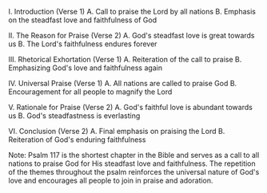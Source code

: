 I. Introduction (Verse 1)
    A. Call to praise the Lord by all nations
    B. Emphasis on the steadfast love and faithfulness of God

II. The Reason for Praise (Verse 2)
    A. God's steadfast love is great towards us
    B. The Lord's faithfulness endures forever

III. Rhetorical Exhortation (Verse 1)
    A. Reiteration of the call to praise
    B. Emphasizing God's love and faithfulness again

IV. Universal Praise (Verse 1)
    A. All nations are called to praise God
    B. Encouragement for all people to magnify the Lord

V. Rationale for Praise (Verse 2)
    A. God's faithful love is abundant towards us
    B. God's steadfastness is everlasting

VI. Conclusion (Verse 2)
    A. Final emphasis on praising the Lord
    B. Reiteration of God's enduring faithfulness

Note: Psalm 117 is the shortest chapter in the Bible and serves as a call to all nations to praise God for His steadfast love and faithfulness. The repetition of the themes throughout the psalm reinforces the universal nature of God's love and encourages all people to join in praise and adoration.
